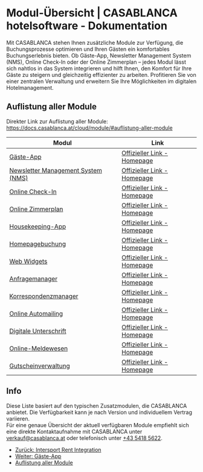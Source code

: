 # Modul-Übersicht | CASABLANCA hotelsoftware - Dokumentation

Mit CASABLANCA stehen Ihnen zusätzliche Module zur Verfügung, die Buchungsprozesse optimieren und Ihren Gästen ein komfortables Buchungserlebnis bieten. Ob Gäste-App, Newsletter Management System (NMS), Online Check-In oder der Online Zimmerplan – jedes Modul lässt sich nahtlos in das System integrieren und hilft Ihnen, den Komfort für Ihre Gäste zu steigern und gleichzeitig effizienter zu arbeiten. Profitieren Sie von einer zentralen Verwaltung und erweitern Sie Ihre Möglichkeiten im digitalen Hotelmanagement.

## Auflistung aller Module

Direkter Link zur Auflistung aller Module: https://docs.casablanca.at/cloud/module/#auflistung-aller-module

| Modul | Link |
| --- | --- |
| [Gäste-App](https://docs.casablanca.at/cloud/module/guestapp/) | [Offizieller Link - Homepage](https://www.casablanca.at/gaeste-app) |
| [Newsletter Management System (NMS)](https://docs.casablanca.at/cloud/module/newsletter/) | [Offizieller Link - Homepage](https://www.casablanca.at/newsletter-management-system) |
| [Online Check-In](https://docs.casablanca.at/cloud/online_checkin/) | [Offizieller Link - Homepage](https://www.casablanca.at/online-check-in) |
| [Online Zimmerplan](https://docs.casablanca.at/cloud/module/online_roomplan/) | [Offizieller Link - Homepage](https://www.casablanca.at/online-zimmerplan) |
| [Housekeeping-App](https://docs.casablanca.at/cloud/module/housekeeping/) | [Offizieller Link - Homepage](https://www.casablanca.at/housekeeping-app) |
| [Homepagebuchung](https://docs.casablanca.at/cloud/module/homepage/) | [Offizieller Link - Homepage](https://www.casablanca.at/homepagebuchung-ibe) |
| [Web Widgets](https://docs.casablanca.at/cloud/module/widget/) | [Offizieller Link - Homepage](https://www.casablanca.at/web-widgets) |
| [Anfragemanager](https://docs.casablanca.at/cloud/module/query/) | [Offizieller Link - Homepage](https://www.casablanca.at/anfragemanager) |
| [Korrespondenzmanager](https://docs.casablanca.at/cloud/module/corr_mgr/) | [Offizieller Link - Homepage](https://www.casablanca.at/korrespondenzmanager) |
| [Online Automailing](https://docs.casablanca.at/cloud/module/automailing/) | [Offizieller Link - Homepage](https://www.casablanca.at/online-automailing) |
| [Digitale Unterschrift](https://docs.casablanca.at/cloud/module/signature/) | [Offizieller Link - Homepage](https://www.casablanca.at/digitale-unterschrift) |
| [Online-Meldewesen](https://docs.casablanca.at/cloud/module/register/) | [Offizieller Link - Homepage](https://www.casablanca.at/online-meldewesen) |
| [Gutscheinverwaltung](https://docs.casablanca.at/cloud/module/voucher/) | [Offizieller Link - Homepage](https://www.casablanca.at/gutscheinverwaltung-2) |

## Info

Diese Liste basiert auf den typischen Zusatzmodulen, die CASABLANCA anbietet. Die Verfügbarkeit kann je nach Version und individuellem Vertrag variieren.  
Für eine genaue Übersicht der aktuell verfügbaren Module empfiehlt sich eine direkte Kontaktaufnahme mit CASABLANCA unter [verkauf@casablanca.at](mailto:verkauf@casablanca.at) oder telefonisch unter [+43 5418 5622](tel:+4354185622).

* [Zurück: Intersport Rent Integration](https://docs.casablanca.at/cloud/interfaces/seekda/)
* [Weiter: Gäste-App](https://docs.casablanca.at/cloud/module/guestapp/)
* [Auflistung aller Module](https://docs.casablanca.at/cloud/module/#auflistung-aller-module)